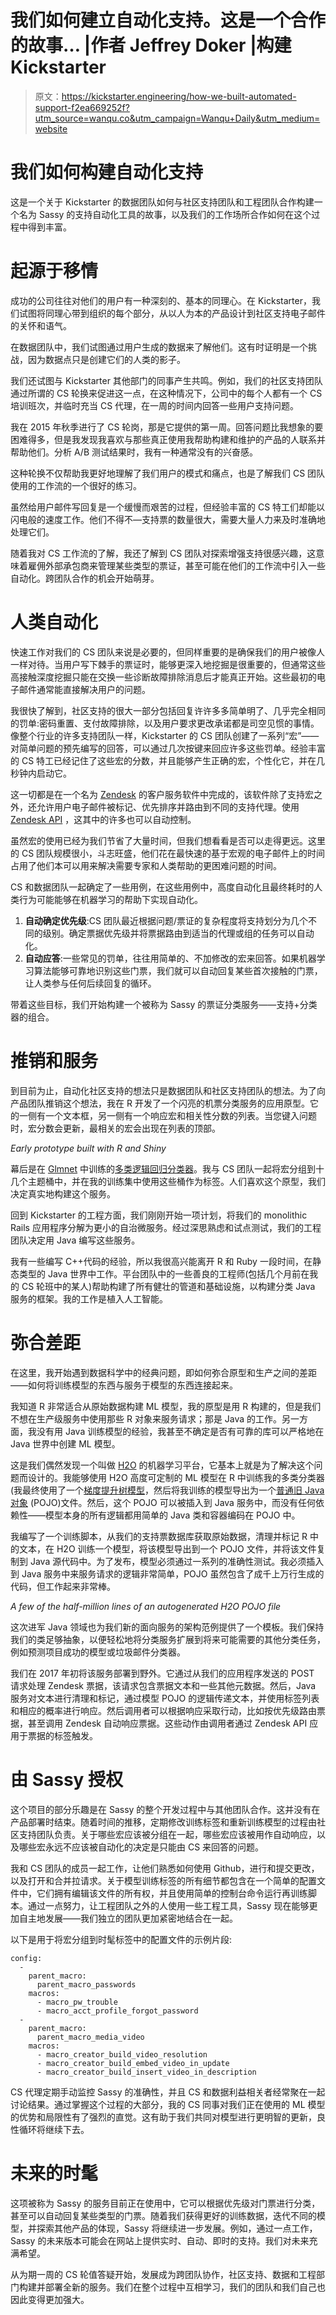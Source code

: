 # 我们如何建立自动化支持。这是一个合作的故事… |作者 Jeffrey Doker |构建 Kickstarter

> 原文：<https://kickstarter.engineering/how-we-built-automated-support-f2ea669252f?utm_source=wanqu.co&utm_campaign=Wanqu+Daily&utm_medium=website>

# 我们如何构建自动化支持

这是一个关于 Kickstarter 的数据团队如何与社区支持团队和工程团队合作构建一个名为 Sassy 的支持自动化工具的故事，以及我们的工作场所合作如何在这个过程中得到丰富。



# 起源于移情

成功的公司往往对他们的用户有一种深刻的、基本的同理心。在 Kickstarter，我们试图将同理心带到组织的每个部分，从以人为本的产品设计到社区支持电子邮件的关怀和语气。

在数据团队中，我们试图通过用户生成的数据来了解他们。这有时证明是一个挑战，因为数据点只是创建它们的人类的影子。

我们还试图与 Kickstarter 其他部门的同事产生共鸣。例如，我们的社区支持团队通过所谓的 CS 轮换来促进这一点，在这种情况下，公司中的每个人都有一个 CS 培训班次，并临时充当 CS 代理，在一周的时间内回答一些用户支持问题。

我在 2015 年秋季进行了 CS 轮岗，那是它提供的第一周。回答问题比我想象的要困难得多，但是我发现我喜欢与那些真正使用我帮助构建和维护的产品的人联系并帮助他们。分析 A/B 测试结果时，我有一种通常没有的兴奋感。

这种轮换不仅帮助我更好地理解了我们用户的模式和痛点，也是了解我们 CS 团队使用的工作流的一个很好的练习。

虽然给用户邮件写回复是一个缓慢而艰苦的过程，但经验丰富的 CS 特工们却能以闪电般的速度工作。他们不得不—支持票的数量很大，需要大量人力来及时准确地处理它们。

随着我对 CS 工作流的了解，我还了解到 CS 团队对探索增强支持很感兴趣，这意味着雇佣外部承包商来管理某些类型的票证，甚至可能在他们的工作流中引入一些自动化。跨团队合作的机会开始萌芽。

# 人类自动化

快速工作对我们的 CS 团队来说是必要的，但同样重要的是确保我们的用户被像人一样对待。当用户写下棘手的票证时，能够更深入地挖掘是很重要的，但通常这些高接触深度挖掘只能在交换一些诊断故障排除消息后才能真正开始。这些最初的电子邮件通常能直接解决用户的问题。

我很快了解到，社区支持的很大一部分包括回复许许多多简单明了、几乎完全相同的罚单:密码重置、支付故障排除，以及用户要求更改承诺都是司空见惯的事情。像整个行业的许多支持团队一样，Kickstarter 的 CS 团队创建了一系列“宏”——对简单问题的预先编写的回答，可以通过几次按键来回应许多这些罚单。经验丰富的 CS 特工已经记住了这些宏的分数，并且能够产生正确的宏，个性化它，并在几秒钟内启动它。

这一切都是在一个名为 [Zendesk](https://www.zendesk.com/) 的客户服务软件中完成的，该软件除了支持宏之外，还允许用户电子邮件被标记、优先排序并路由到不同的支持代理。使用 [Zendesk API](https://developer.zendesk.com/rest_api) ，这其中的许多也可以自动控制。

虽然宏的使用已经为我们节省了大量时间，但我们想看看是否可以走得更远。这里的 CS 团队规模很小，斗志旺盛，他们花在最快速的基于宏观的电子邮件上的时间占用了他们本可以用来解决需要专家和人类帮助的更困难问题的时间。

CS 和数据团队一起确定了一些用例，在这些用例中，高度自动化且最终耗时的人类行为可能能够在机器学习的帮助下实现自动化。

1.  **自动确定优先级**:CS 团队最近根据问题/票证的复杂程度将支持划分为几个不同的级别。确定票据优先级并将票据路由到适当的代理或组的任务可以自动化。
2.  **自动应答**:一些常见的罚单，往往用简单的、不加修改的宏来回答。如果机器学习算法能够可靠地识别这些门票，我们就可以自动回复某些首次接触的门票，让人类参与任何后续回复的循环。

带着这些目标，我们开始构建一个被称为 Sassy 的票证分类服务——支持+分类器的组合。

# 推销和服务

到目前为止，自动化社区支持的想法只是数据团队和社区支持团队的想法。为了向产品团队推销这个想法，我在 R 开发了一个闪亮的机票分类服务的应用原型。它的一侧有一个文本框，另一侧有一个响应宏和相关性分数的列表。当您键入问题时，宏分数会更新，最相关的宏会出现在列表的顶部。



*Early prototype built with R and Shiny*



幕后是在 [Glmnet](https://web.stanford.edu/~hastie/glmnet/glmnet_alpha.html) 中训练的[多类逻辑回归分类器](https://en.wikipedia.org/wiki/Multinomial_logistic_regression)。我与 CS 团队一起将宏分组到十几个主题桶中，并在我的训练集中使用这些桶作为标签。人们喜欢这个原型，我们决定真实地构建这个服务。

回到 Kickstarter 的工程方面，我们刚刚开始一项计划，将我们的 monolithic Rails 应用程序分解为更小的自治微服务。经过深思熟虑和试点测试，我们的工程团队决定用 Java 编写这些服务。

我有一些编写 C++代码的经验，所以我很高兴能离开 R 和 Ruby 一段时间，在静态类型的 Java 世界中工作。平台团队中的一些善良的工程师(包括几个月前在我的 CS 轮班中的某人)帮助构建了所有健壮的管道和基础设施，以构建分类 Java 服务的框架。我的工作是植入人工智能。

# 弥合差距

在这里，我开始遇到数据科学中的经典问题，即如何弥合原型和生产之间的差距——如何将训练模型的东西与服务于模型的东西连接起来。

我知道 R 非常适合从原始数据构建 ML 模型，我的原型是用 R 构建的，但是我们不想在生产级服务中使用那些 R 对象来服务请求；那是 Java 的工作。另一方面，我没有用 Java 训练模型的经验，我甚至不确定是否有可靠的库可以严格地在 Java 世界中创建 ML 模型。

这是我们偶然发现一个叫做 [H2O](https://www.h2o.ai/) 的机器学习平台，它基本上就是为了解决这个问题而设计的。我能够使用 H2O 高度可定制的 ML 模型在 R 中训练我的多类分类器(我最终使用了一个[梯度提升树模型](http://blog.kaggle.com/2017/01/23/a-kaggle-master-explains-gradient-boosting/)，然后将我训练的模型导出为一个[普通旧 Java 对象](https://en.wikipedia.org/wiki/Plain_old_Java_object) (POJO)文件。然后，这个 POJO 可以被插入到 Java 服务中，而没有任何依赖性——模型本身的所有逻辑都用简单的 Java 类和容器编码在 POJO 中。

我编写了一个训练脚本，从我们的支持票数据库获取原始数据，清理并标记 R 中的文本，在 H2O 训练一个模型，将该模型导出到一个 POJO 文件，并将该文件复制到 Java 源代码中。为了发布，模型必须通过一系列的准确性测试。我必须插入到 Java 服务中来服务请求的逻辑非常简单，POJO 虽然包含了成千上万行生成的代码，但工作起来非常棒。



*A few of the half-million lines of an autogenerated H2O POJO file*



这次进军 Java 领域也为我们新的面向服务的架构范例提供了一个模板。我们保持我们的类足够抽象，以便轻松地将分类服务扩展到将来可能需要的其他分类任务，例如预测项目成功的模型或垃圾邮件分类器。

我们在 2017 年初将该服务部署到野外。它通过从我们的应用程序发送的 POST 请求处理 Zendesk 票据，该请求包含票据文本和一些其他元数据。然后，Java 服务对文本进行清理和标记，通过模型 POJO 的逻辑传递文本，并使用标签列表和相应的概率进行响应。然后调用者可以根据响应采取行动，比如按优先级路由票据，甚至调用 Zendesk 自动响应票据。这些动作由调用者通过 Zendesk API 应用于票据的标签触发。

# 由 Sassy 授权

这个项目的部分乐趣是在 Sassy 的整个开发过程中与其他团队合作。这并没有在产品部署时结束。随着时间的推移，定期修改训练标签和重新训练模型的过程由社区支持团队负责。关于哪些宏应该被分组在一起，哪些宏应该被用作自动响应，以及哪些宏永远不应该被自动化的决定是只能由 CS 来回答的问题。

我和 CS 团队的成员一起工作，让他们熟悉如何使用 Github，进行和提交更改，以及打开和合并拉请求。关于模型训练标签的所有细节都包含在一个简单的配置文件中，它们拥有编辑该文件的所有权，并且使用简单的控制台命令运行再训练脚本。通过一点努力，让工程团队之外的人使用一些工程工具，Sassy 现在能够更加自主地发展——我们独立的团队更加紧密地结合在一起。

以下是用于将宏分组到时髦标签中的配置文件的示例片段:

```
config:
  -
    parent_macro:
      parent_macro_passwords
    macros:
      - macro_pw_trouble
      - macro_acct_profile_forgot_password
  -
    parent_macro:
      parent_macro_media_video
    macros:
      - macro_creator_build_video_resolution
      - macro_creator_build_embed_video_in_update
      - macro_creator_build_insert_video_in_description
```

CS 代理定期手动监控 Sassy 的准确性，并且 CS 和数据利益相关者经常聚在一起讨论结果。通过掌握这个过程的大部分，我的 CS 同事对我们正在使用的 ML 模型的优势和局限性有了强烈的直觉。这有助于我们共同对模型进行更明智的更新，良性循环将继续下去。

# 未来的时髦

这项被称为 Sassy 的服务目前正在使用中，它可以根据优先级对门票进行分类，甚至可以自动回复某些类型的门票。随着我们获得更好的训练数据，迭代不同的模型，并探索其他产品的体现，Sassy 将继续进一步发展。例如，通过一点工作，Sassy 的未来版本可能会在网站上提供实时、自动、即时的支持。我们对未来充满希望。

从为期一周的 CS 轮值答疑开始，发展成为跨团队协作，社区支持、数据和工程部门构建并部署全新的服务。我们在整个过程中互相学习，我们的团队和我们自己也因此变得更加强大。


